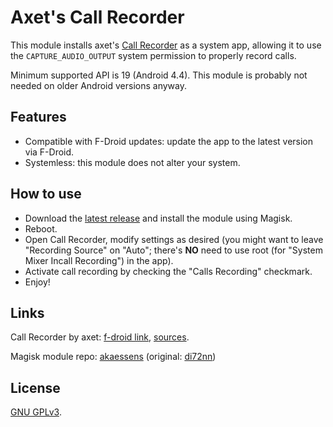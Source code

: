 # Axet's Call Recorder

This module installs axet's [Call Recorder](https://f-droid.org/en/packages/com.github.axet.callrecorder/)
as a system app, allowing it to use the `CAPTURE_AUDIO_OUTPUT` system permission to properly record calls.

Minimum supported API is 19 (Android 4.4). This module is probably not needed on older Android versions anyway.


## Features

* Compatible with F-Droid updates: update the app to the latest version via F-Droid.
* Systemless: this module does not alter your system.


## How to use

* Download the [latest release](https://github.com/akaessens/callrecorder-axet/releases/latest/download/callrecorder-axet.zip) and install the module using Magisk.
* Reboot.
* Open Call Recorder, modify settings as desired (you might want to leave "Recording Source" on "Auto";
there's **NO** need to use root (for "System Mixer Incall Recording") in the app).
* Activate call recording by checking the "Calls Recording" checkmark.
* Enjoy!


## Links

Call Recorder by axet: [f-droid link](https://f-droid.org/en/packages/com.github.axet.callrecorder/),
[sources](https://gitlab.com/axet/android-call-recorder).


Magisk module repo: [akaessens](https://github.com/akaessens/callrecorder-axet) (original: [di72nn](https://github.com/di72nn/callrecorder-axet))


## License

[GNU GPLv3](LICENSE).
